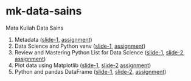 # mk-data-sains
Mata Kuliah Data Sains

1. Metadata ([slide-1](https://osf.io/42mhj), [assignment](../../issues/1))
2. Data Science and Python venv ([slide-1](https://osf.io/zp7tq), [assignment](../../issues/2))
3. Review and Mastering Python List for Data Science ([slide-1](https://osf.io/pxcra), [slide-2](https://osf.io/rxu7v), [assignment](../../issues/3))
4. Plot data using Matplotlib ([slide-1](https://osf.io/zp2y7), [slide-2](https://osf.io/saf8z) [assignment](../../issues/4))
5. Python and pandas DataFrame ([slide-1](https://osf.io/kgw5f), [slide-2](https://osf.io/6t48k), [assignment](../../issues/5))

